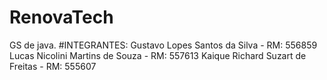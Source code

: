 # RenovaTech
GS de java.
#INTEGRANTES:
    Gustavo Lopes Santos da Silva - RM: 556859
    Lucas Nicolini Martins de Souza - RM: 557613
    Kaique Richard Suzart de Freitas - RM: 555607
